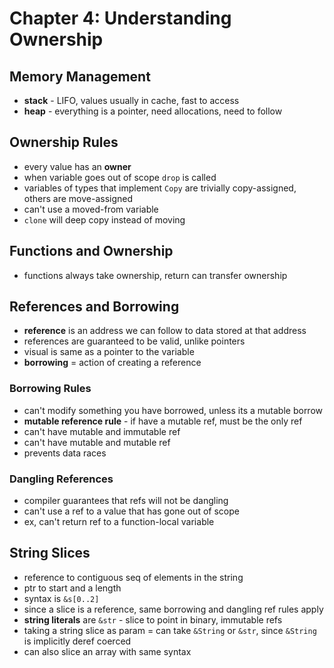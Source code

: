 # Chapter 4: Understanding Ownership

## Memory Management
- **stack** - LIFO, values usually in cache, fast to access
- **heap** - everything is a pointer, need allocations, need to follow

## Ownership Rules
- every value has an **owner**
- when variable goes out of scope `drop` is called
- variables of types that implement `Copy` are trivially copy-assigned, others are move-assigned
- can't use a moved-from variable
- `clone` will deep copy instead of moving

## Functions and Ownership
- functions always take ownership, return can transfer ownership

## References and Borrowing
- **reference** is an address we can follow to data stored at that address
- references are guaranteed to be valid, unlike pointers
- visual is same as a pointer to the variable
- **borrowing** = action of creating a reference

### Borrowing Rules
- can't modify something you have borrowed, unless its a mutable borrow
- **mutable reference rule** - if have a mutable ref, must be the only ref
- can't have mutable and immutable ref
- can't have mutable and mutable ref
- prevents data races

### Dangling References
- compiler guarantees that refs will not be dangling
- can't use a ref to a value that has gone out of scope
- ex, can't return ref to a function-local variable

## String Slices
- reference to contiguous seq of elements in the string
- ptr to start and a length
- syntax is `&s[0..2]`
- since a slice is a reference, same borrowing and dangling ref rules apply
- **string literals** are `&str` - slice to point in binary, immutable refs
- taking a string slice as param = can take `&String` or `&str`, since `&String` is implicitly deref coerced
- can also slice an array with same syntax